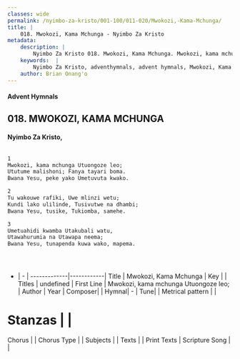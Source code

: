 ```yaml
---
classes: wide
permalink: /nyimbo-za-kristo/001-100/011-020/Mwokozi,-Kama-Mchunga/
title: |
    018. Mwokozi, Kama Mchunga - Nyimbo Za Kristo
metadata:
    description: |
        Nyimbo Za Kristo 018. Mwokozi, Kama Mchunga. Mwokozi, kama mchunga Utuongoze leo; Ututume malishoni; Fanya tayari boma. Bwana Yesu, peke yako Umetuvuta kwako.  
    keywords:  |
        Nyimbo Za Kristo, adventhymnals, advent hymnals, Mwokozi, Kama Mchunga, Mwokozi, kama mchunga Utuongoze leo;. 
    author: Brian Onang'o
---
```


#### Advent Hymnals
## 018. MWOKOZI, KAMA MCHUNGA
####  Nyimbo Za Kristo,

```txt

1
Mwokozi, kama mchunga Utuongoze leo;
Ututume malishoni; Fanya tayari boma.
Bwana Yesu, peke yako Umetuvuta kwako.

2
Tu wakouwe rafiki, Uwe mlinzi wetu;
Kundi lako ulilinde, Tusivutwe na dhambi;
Bwana Yesu, tusike, Tukiomba, samehe.

3
Umetuahidi kwamba Utakubali watu,
Utawahurumia na Utawapa neema;
Bwana Yesu, tunapenda kuwa wako, mapema.





```

- |   -  |
-------------|------------|
Title | Mwokozi, Kama Mchunga |
Key |  |
Titles | undefined |
First Line | Mwokozi, kama mchunga Utuongoze leo; |
Author | 
Year | 
Composer| |
Hymnal|  - |
Tune|  |
Metrical pattern | |
# Stanzas |  |
Chorus |  |
Chorus Type |  |
Subjects | |
Texts |  |
Print Texts | 
Scripture Song |  |
    
